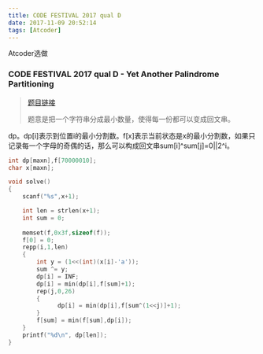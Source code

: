```yaml
---
title: CODE FESTIVAL 2017 qual D 
date: 2017-11-09 20:52:14
tags: [Atcoder]
---
```


Atcoder选做

<!--more--> 

### CODE FESTIVAL 2017 qual D - Yet Another Palindrome Partitioning

> [题目链接](http://code-festival-2017-qualc.contest.atcoder.jp/tasks/code_festival_2017_qualc_d)
>
> 题意是把一个字符串分成最小数量，使得每一份都可以变成回文串。

dp。dp[i\]表示到位置i的最小分割数。f[x\]表示当前状态是x的最小分割数，如果只记录每一个字母的奇偶的话，那么可以构成回文串sum[i\]^sum[j\]=0||2^i。

```c++
int dp[maxn],f[70000010];
char x[maxn];

void solve()
{
    scanf("%s",x+1);

    int len = strlen(x+1);
    int sum = 0;
    
    memset(f,0x3f,sizeof(f));
    f[0] = 0;
    repp(i,1,len)
    {
        int y = (1<<(int)(x[i]-'a'));
        sum ^= y;
        dp[i] = INF;
        dp[i] = min(dp[i],f[sum]+1);
        rep(j,0,26)
        {
              dp[i] = min(dp[i],f[sum^(1<<j)]+1);
        }
        f[sum] = min(f[sum],dp[i]);
    }
    printf("%d\n", dp[len]);
}
```

